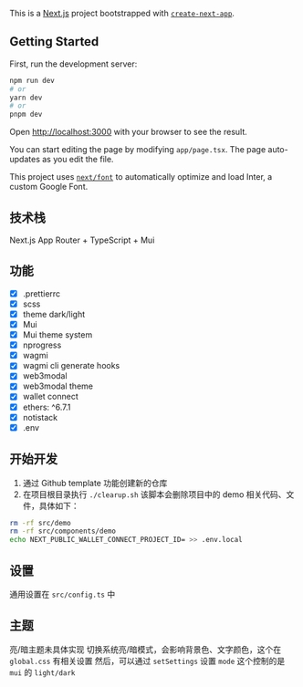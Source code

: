 This is a [Next.js](https://nextjs.org/) project bootstrapped with [`create-next-app`](https://github.com/vercel/next.js/tree/canary/packages/create-next-app).

## Getting Started

First, run the development server:

```bash
npm run dev
# or
yarn dev
# or
pnpm dev
```

Open [http://localhost:3000](http://localhost:3000) with your browser to see the result.

You can start editing the page by modifying `app/page.tsx`. The page auto-updates as you edit the file.

This project uses [`next/font`](https://nextjs.org/docs/basic-features/font-optimization) to automatically optimize and load Inter, a custom Google Font.

## 技术栈

Next.js App Router + TypeScript + Mui

## 功能

- [x] .prettierrc
- [x] scss
- [x] theme dark/light
- [x] Mui
- [x] Mui theme system
- [x] nprogress
- [x] wagmi
- [x] wagmi cli generate hooks
- [x] web3modal
- [x] web3modal theme
- [x] wallet connect
- [x] ethers: ^6.7.1
- [x] notistack
- [x] .env

## 开始开发

1. 通过 Github template 功能创建新的仓库
2. 在项目根目录执行 `./clearup.sh` 该脚本会删除项目中的 demo 相关代码、文件，具体如下：

```bash
rm -rf src/demo
rm -rf src/components/demo
echo NEXT_PUBLIC_WALLET_CONNECT_PROJECT_ID= >> .env.local
```

## 设置

通用设置在 `src/config.ts` 中

## 主题

亮/暗主题未具体实现
切换系统亮/暗模式，会影响背景色、文字颜色，这个在 `global.css` 有相关设置
然后，可以通过 `setSettings` 设置 `mode` 这个控制的是 `mui` 的 `light/dark`
